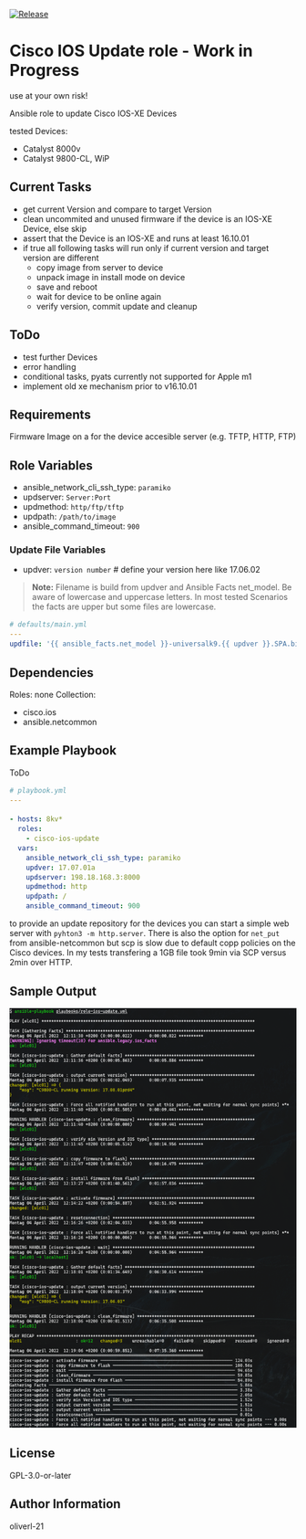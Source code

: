 [![Release](https://github.com/oliverl-21/ansible-role-cisco-ios-update/actions/workflows/release.yml/badge.svg)](https://github.com/oliverl-21/ansible-role-cisco-ios-update/actions/workflows/release.yml)

# Cisco IOS Update role - Work in Progress

use at your own risk!

Ansible role to update Cisco IOS-XE Devices

tested Devices:

- Catalyst 8000v
- Catalyst 9800-CL, WiP

## Current Tasks

- get current Version and compare to target Version
- clean uncommited and unused firmware if the device is an IOS-XE Device, else skip
- assert that the Device is an IOS-XE and runs at least 16.10.01
- if true all following tasks will run only if current version and target version are different
  - copy image from server to device
  - unpack image in install mode on device
  - save and reboot
  - wait for device to be online again
  - verify version, commit update and cleanup

## ToDo

- test further Devices
- error handling
- conditional tasks, pyats currently not supported for Apple m1
- implement old xe mechanism prior to v16.10.01

## Requirements

Firmware Image on a for the device accesible server (e.g. TFTP, HTTP, FTP)

## Role Variables

- ansible_network_cli_ssh_type: ```paramiko```
- updserver: ```Server:Port```
- updmethod: ```http/ftp/tftp```
- updpath: ```/path/to/image```
- ansible_command_timeout: ```900```

### Update File Variables

- updver: ```version number``` # define your version here like 17.06.02

> **Note:**
> Filename is build from updver and Ansible Facts net_model.
> Be aware of lowercase and uppercase letters. In most tested Scenarios the facts are upper but some files are lowercase.

```yml
# defaults/main.yml
---
updfile: '{{ ansible_facts.net_model }}-universalk9.{{ updver }}.SPA.bin'
```

## Dependencies

Roles: none
Collection:

- cisco.ios
- ansible.netcommon

## Example Playbook

ToDo

```yaml
# playbook.yml
---

- hosts: 8kv*
  roles:
    - cisco-ios-update
  vars:
    ansible_network_cli_ssh_type: paramiko
    updver: 17.07.01a
    updserver: 198.18.168.3:8000
    updmethod: http
    updpath: /
    ansible_command_timeout: 900
```

to provide an update repository for the devices you can start a simple web server with ```pyhton3 -m http.server```. There is also the option for ```net_put``` from ansible-netcommon but scp is slow due to default copp policies on the Cisco devices. In my tests transfering a 1GB file took 9min via SCP versus 2min over HTTP.

## Sample Output

![C9800-CL Sample](c9800-cl-sample.png)

## License

GPL-3.0-or-later

## Author Information

oliverl-21
